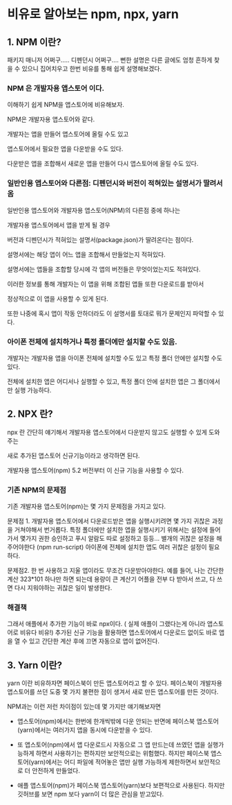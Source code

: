 # 비유로 알아보는 npm, npx, yarn 


## 1. NPM 이란?

패키지 매니저 어쩌구..... 디펜던시 어쩌구....
뻔한 설명은 다른 글에도 엄청 흔하게 찾을 수 있으니 집어치우고 한번 비유를 통해 쉽게 설명해보겠다.

### NPM 은 개발자용 앱스토어 이다.

이해하기 쉽게 NPM을 앱스토어에 비유해보자. 

NPM은 개발자용 앱스토어와 같다. 

개발자는 앱을 만들어 앱스토어에 올릴 수도 있고

앱스토어에서 필요한 앱을 다운받을 수도 있다. 

다운받은 앱을 조합해서 새로운 앱을 만들어 다시 앱스토어에 올릴 수도 있다.  

### 일반인용 앱스토어와 다른점: 디펜던시와 버전이 적혀있는 설명서가 딸려서 옴

일반인용 앱스토어와 개발자용 앱스토어(NPM)의  다른점 중에 하나는 

개발자용 앱스토어에서 앱을 받게 될 경우 

버전과 디펜던시가 적혀있는 설명서(package.json)가 딸려온다는 점이다. 

설명서에는 해당 앱이 어느 앱을 조합해서 만들었는지 적혀있다. 

설명서에는 앱들을 조합할 당시에 각 앱의 버전들은 무엇이었는지도 적혀있다.

이러한 정보를 통해 개발자는 이 앱을 위해 조합된 앱들 또한 다운로드를 받아서 

정상적으로 이 앱을 사용할 수 있게 된다.

또한 나중에 혹시 앱이 작동 안하더라도 이 설명서를 토대로 뭐가 문제인지 파악할 수 있다.

### 아이폰 전체에 설치하거나 특정 폴더에만 설치할 수도 있음.

개발자는 개발자용 앱을 아이폰 전체에 설치할 수도 있고 특정 폴더 안에만 설치할 수도 있다.

전체에 설치한 앱은 어디서나 실행할 수 있고, 특정 폴더 안에 설치한 앱은 그 폴더에서만 실행 가능하다.

## 2. NPX 란?

npx 란 간단히 얘기해서 개발자용 앱스토어에서 다운받지 않고도 실행할 수 있게 도와주는 

새로 추가된 앱스토어 신규기능이라고 생각하면 된다. 

개발자용 앱스토어(npm) 5.2 버전부터 이 신규 기능을 사용할 수 있다.

### 기존 NPM의 문제점


기존 개발자용 앱스토어(npm)는 몇 가지 문제점을 가지고 있다. 

문제점 1. 개발자용 앱스토어에서 다운로드받은 앱을 실행시키려면 몇 가지 귀찮은 과정을 거쳐야해서 번거롭다.
특정 폴더에만 설치한 앱을 실행시키기 위해서는 설정에 들어가서 몇가지 권한 승인하고 푸시 알람도 따로 설정하고 등등... 별개의 귀찮은 설정을 해주어야한다 (npm run-script)
아이폰에 전체에 설치한 앱도 여러 귀찮은 설정이 필요하다.

문제점2. 한 번 사용하고 지울 앱이라도 무조건 다운받아야한다.
예를 들어, 나는 간단한 계산 323*101 하나만 하면 되는데 용량이 큰 계산기 어플을 전부 다 받아서 쓰고, 다 쓰면 다시 지워야하는 귀찮은 일이 발생한다.


### 해결책
그래서 애플에서 추가한 기능이 바로 npx이다. ( 실제 애플이 그랬다는게 아니라 앱스토어로 비유다 비유!)
추가된 신규 기능을 활용하면 앱스토어에서 다운로드 없이도 바로 앱을 열 수 있고 간단한 계산 후에 끄면 자동으로 앱이 없어진다.

 

## 3. Yarn 이란?

yarn 이란 비유하자면 페이스북이 만든 앱스토어라고 할 수 있다. 페이스북이 개발자용 앱스토어를 쓰던 도중 몇 가지 불편한 점이 생겨서 새로 만든 앱스토어를 만든 것이다. 

NPM과는 이런 저런 차이점이 있는데 몇 가지만 얘기해보자면 

- 앱스토어(npm)에서는 한번에 한개씩밖에 다운 안되는 반면에 페이스북 앱스토어(yarn)에서는 여러가지 앱을 동시에 다운받을 수 있다.

- 또 앱스토어(npm)에서 앱 다운로드시 자동으로 그 앱 만드는데 쓰였던 앱을 실행가능하게 하면서 사용하기는 편하지만 보안적으로는 위험했다. 하지만 페이스북 앱스토어(yarn)에서는 어디 파일에 적어놓은 앱만 실행 가능하게 제한하면서 보안적으로 더 안전하게 만들었다. 

- 애플 앱스토어(npm)가 페이스북 앱스토어(yarn)보다 보편적으로 사용된다. 하지만 깃허브를 보면 npm 보다 yarn이 더 많은 관심을 받고있다.

